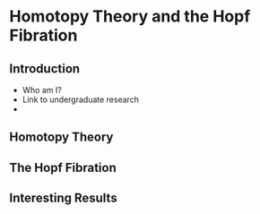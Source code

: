 # Homotopy Theory and the Hopf Fibration

## Introduction
- Who am I?
- Link to undergraduate research
- 

## Homotopy Theory

## The Hopf Fibration

## Interesting Results
